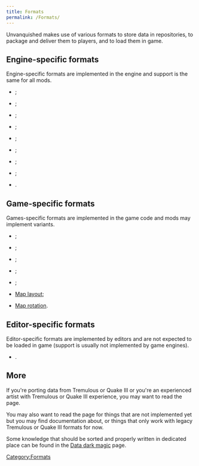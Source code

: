 ```yaml
---
title: Formats
permalink: /Formats/
---
```


Unvanquished makes use of various formats to store data in repositories,
to package and deliver them to players, and to load them in game.

## Engine-specific formats

Engine-specific formats are implemented in the engine and support is the
same for all mods.

- ;

- ;

- ;

- ;

- ;

- ;

- ;

- ;

- .

## Game-specific formats

Games-specific formats are implemented in the game code and mods may
implement variants.

- ;

- ;

- ;

- ;

- ;

- [Map layout](Server_Map_layout "wikilink");

- [Map rotation](Server_Map_rotation "wikilink").

## Editor-specific formats

Editor-specific formats are implemented by editors and are not expected
to be loaded in game (support is usually not implemented by game
engines).

- .

## More

If you're porting data from Tremulous or Quake Ⅲ or you're an
experienced artist with Tremulous or Quake Ⅲ experience, you may want to
read the page.

You may also want to read the page for things that are not implemented
yet but you may find documentation about, or things that only work with
legacy Tremulous or Quake Ⅲ formats for now.

Some knowledge that should be sorted and properly written in dedicated
place can be found in the [Data dark magic](Data_dark_magic "wikilink")
page.

[Category:Formats](Category:Formats "wikilink")